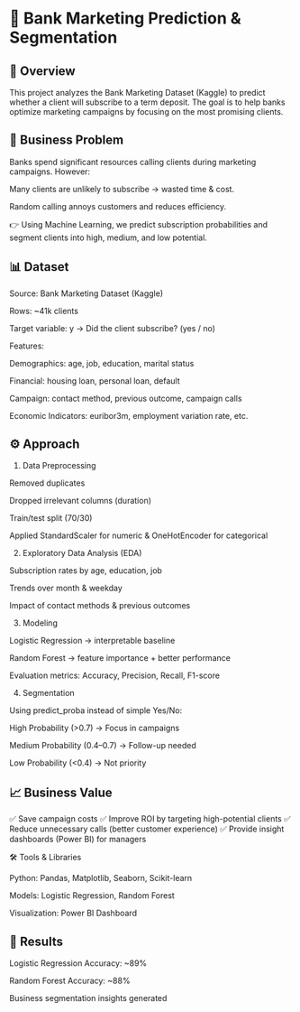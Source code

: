 # 📌 Bank Marketing Prediction & Segmentation
## 📖 Overview

This project analyzes the Bank Marketing Dataset (Kaggle) to predict whether a client will subscribe to a term deposit.
The goal is to help banks optimize marketing campaigns by focusing on the most promising clients.

## 🎯 Business Problem

Banks spend significant resources calling clients during marketing campaigns.
However:

Many clients are unlikely to subscribe → wasted time & cost.

Random calling annoys customers and reduces efficiency.

👉 Using Machine Learning, we predict subscription probabilities and segment clients into high, medium, and low potential.

## 📊 Dataset

Source: Bank Marketing Dataset (Kaggle)

Rows: ~41k clients

Target variable: y → Did the client subscribe? (yes / no)

Features:

Demographics: age, job, education, marital status

Financial: housing loan, personal loan, default

Campaign: contact method, previous outcome, campaign calls

Economic Indicators: euribor3m, employment variation rate, etc.

## ⚙️ Approach
1. Data Preprocessing

Removed duplicates

Dropped irrelevant columns (duration)

Train/test split (70/30)

Applied StandardScaler for numeric & OneHotEncoder for categorical

2. Exploratory Data Analysis (EDA)

Subscription rates by age, education, job

Trends over month & weekday

Impact of contact methods & previous outcomes

3. Modeling

Logistic Regression → interpretable baseline

Random Forest → feature importance + better performance

Evaluation metrics: Accuracy, Precision, Recall, F1-score

4. Segmentation

Using predict_proba instead of simple Yes/No:

High Probability (>0.7) → Focus in campaigns

Medium Probability (0.4–0.7) → Follow-up needed

Low Probability (<0.4) → Not priority

## 📈 Business Value

✅ Save campaign costs
✅ Improve ROI by targeting high-potential clients
✅ Reduce unnecessary calls (better customer experience)
✅ Provide insight dashboards (Power BI) for managers

🛠️ Tools & Libraries

Python: Pandas, Matplotlib, Seaborn, Scikit-learn

Models: Logistic Regression, Random Forest

Visualization: Power BI Dashboard

## 📌 Results

Logistic Regression Accuracy: ~89%

Random Forest Accuracy: ~88%

Business segmentation insights generated
